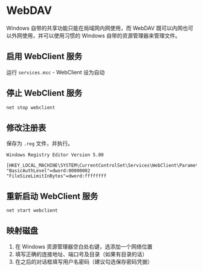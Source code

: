 # WebDAV

Windows 自带的共享功能只能在局域网内网使用，而 WebDAV 既可以内网也可以外网使用，并可以使用习惯的 Windows 自带的资源管理器来管理文件。

## 启用 WebClient 服务

运行 `services.msc` - WebClient 设为自动

## 停止 WebClient 服务

```sh
net stop webclient
```

## 修改注册表

保存为 `.reg` 文件，并执行。

```reg
Windows Registry Editor Version 5.00

[HKEY_LOCAL_MACHINE\SYSTEM\CurrentControlSet\Services\WebClient\Parameters]
"BasicAuthLevel"=dword:00000002
"FileSizeLimitInBytes"=dword:ffffffff
```

## 重新启动 WebClient 服务

```sh
net start webclient
```

## 映射磁盘

1. 在 Windows 资源管理器空白处右键，选添加一个网络位置
2. 填写正确的连接地址、端口号及目录（如果有目录的话）
3. 在之后的对话框填写用户名密码（建议勾选保存密码凭据）
